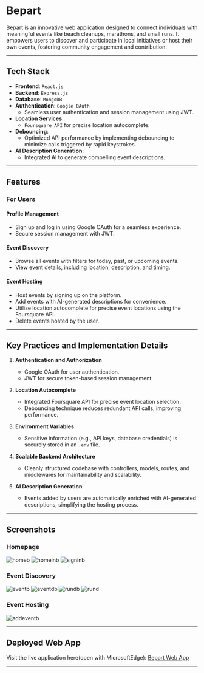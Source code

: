# Bepart  

Bepart is an innovative web application designed to connect individuals with meaningful events like beach cleanups, marathons, and small runs. It empowers users to discover and participate in local initiatives or host their own events, fostering community engagement and contribution.  

---

## Tech Stack  

- **Frontend**: `React.js`  
- **Backend**: `Express.js`  
- **Database**: `MongoDB`  
- **Authentication**: `Google OAuth`  
  - Seamless user authentication and session management using JWT.  
- **Location Services**:  
  - `Foursquare API` for precise location autocomplete.  
- **Debouncing**:  
  - Optimized API performance by implementing debouncing to minimize calls triggered by rapid keystrokes.  
- **AI Description Generation**:  
  - Integrated AI to generate compelling event descriptions.  

---

## Features  

### For Users  

#### **Profile Management**  
- Sign up and log in using Google OAuth for a seamless experience.  
- Secure session management with JWT.  

#### **Event Discovery**  
- Browse all events with filters for today, past, or upcoming events.  
- View event details, including location, description, and timing.  

#### **Event Hosting**  
- Host events by signing up on the platform.  
- Add events with AI-generated descriptions for convenience.  
- Utilize location autocomplete for precise event locations using the Foursquare API.  
- Delete events hosted by the user.  

---

## Key Practices and Implementation Details  

1. **Authentication and Authorization**  
   - Google OAuth for user authentication.  
   - JWT for secure token-based session management.  

2. **Location Autocomplete**  
   - Integrated Foursquare API for precise event location selection.  
   - Debouncing technique reduces redundant API calls, improving performance.  

3. **Environment Variables**  
   - Sensitive information (e.g., API keys, database credentials) is securely stored in an `.env` file.  

4. **Scalable Backend Architecture**  
   - Cleanly structured codebase with controllers, models, routes, and middlewares for maintainability and scalability.  

5. **AI Description Generation**  
   - Events added by users are automatically enriched with AI-generated descriptions, simplifying the hosting process.  

---

## Screenshots  

### Homepage  


![homeb](https://github.com/user-attachments/assets/891775d8-a562-4239-a37e-8441bd4d3cd0)
![homeinb](https://github.com/user-attachments/assets/f4a1a236-8bf0-462e-85ba-2afb42dc5c4a)
![signinb](https://github.com/user-attachments/assets/0f39877e-94f7-443a-917d-81b9f120ca94)

### Event Discovery  
 ![eventb](https://github.com/user-attachments/assets/ec2fab2a-3b23-4dff-83bc-6d77930d505b)
![eventdb](https://github.com/user-attachments/assets/0c790bb6-b585-4cf6-9aef-939b4388034a)
![rundb](https://github.com/user-attachments/assets/8fb673fb-5366-4885-9758-64e3e0ea3ac9)
![rund](https://github.com/user-attachments/assets/b57b43a2-42ac-431a-b0ca-ed091800aab6)



### Event Hosting  
![addeventb](https://github.com/user-attachments/assets/c53e6a8c-cc49-42d0-ae5d-c7cc985bbda4)


---

## Deployed Web App  

Visit the live application here(open with MicrosoftEdge): [Bepart Web App](https://beach-cleanup-deploy.vercel.app/)  

---
